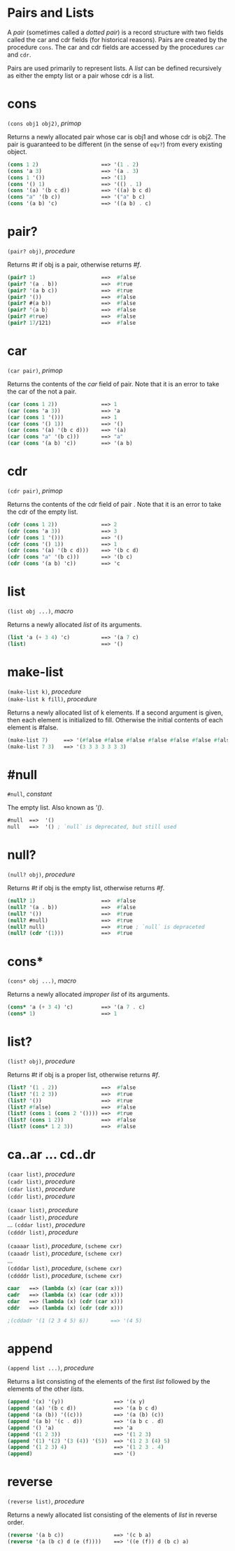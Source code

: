 Pairs and Lists
===============
A *pair* (sometimes called a *dotted pair*) is a record structure with two fields called the car and cdr fields (for historical reasons). Pairs are created by the procedure `cons`. The car and cdr fields are accessed by the procedures `car` and `cdr`.

Pairs are used primarily to represent lists. A *list* can be defined recursively as either the empty list or a pair whose cdr is a list.

# cons
`(cons obj1 obj2)`, *primop*

Returns a newly allocated pair whose car is obj1 and whose cdr is obj2. The pair is guaranteed to be different (in the sense of `eqv?`) from every existing object.

```scheme
(cons 1 2)                    ==> '(1 . 2)
(cons 'a 3)                   ==> '(a . 3)
(cons 1 '())                  ==> '(1)
(cons '() 1)                  ==> '(() . 1)
(cons '(a) '(b c d))          ==> '((a) b c d)
(cons "a" '(b c))             ==> '("a" b c)
(cons '(a b) 'c)              ==> '((a b) . c)
```

# pair?
`(pair? obj)`, *procedure*

Returns *#t* if obj is a pair, otherwise returns *#f*.

```scheme
(pair? 1)                     ==>  #false
(pair? '(a . b))              ==>  #true
(pair? '(a b c))              ==>  #true
(pair? '())                   ==>  #false
(pair? #(a b))                ==>  #false
(pair? '{a b}                 ==>  #false
(pair? #true)                 ==>  #false
(pair? 17/121)                ==>  #false
```

# car
`(car pair)`, *primop*

Returns the contents of the *car* field of pair. Note that it is an error to take the car of the not a pair.

```scheme
(car (cons 1 2))              ==> 1
(car (cons 'a 3))             ==> 'a
(car (cons 1 '()))            ==> 1
(car (cons '() 1))            ==> '()
(car (cons '(a) '(b c d)))    ==> '(a)
(car (cons "a" '(b c)))       ==> "a"
(car (cons '(a b) 'c))        ==> '(a b)
```

# cdr
`(cdr pair)`, *primop*

Returns the contents of the cdr field of pair . Note that it
is an error to take the cdr of the empty list.

```scheme
(cdr (cons 1 2))              ==> 2
(cdr (cons 'a 3))             ==> 3
(cdr (cons 1 '()))            ==> '()
(cdr (cons '() 1))            ==> 1
(cdr (cons '(a) '(b c d)))    ==> '(b c d)
(cdr (cons "a" '(b c)))       ==> '(b c)
(cdr (cons '(a b) 'c))        ==> 'c
```

# list
`(list obj ...)`, *macro*

Returns a newly allocated *list* of its arguments.

```scheme
(list 'a (+ 3 4) 'c)          ==> '(a 7 c)
(list)                        ==> '()
```

# make-list
`(make-list k)`, *procedure*  
`(make-list k fill)`, *procedure*

Returns a newly allocated list of k elements. If a second argument is given, then each element is initialized to fill.
Otherwise the initial contents of each element is #false.

```scheme
(make-list 7)     ==> '(#false #false #false #false #false #false #false)
(make-list 7 3)   ==> '(3 3 3 3 3 3 3)
```

# #null
`#null`, *constant*

The empty list. Also known as *'()*.

```scheme
#null  ==>  '()
null   ==>  '() ; `null` is deprecated, but still used
```

# null?
`(null? obj)`, *procedure*

Returns *#t* if obj is the empty list, otherwise returns *#f*.

```scheme
(null? 1)                     ==>  #false
(null? '(a . b))              ==>  #false
(null? '())                   ==>  #true
(null? #null)                 ==>  #true
(null? null)                  ==>  #true ; `null` is depraceted
(null? (cdr '(1)))            ==>  #true
```

# cons*
`(cons* obj ...)`, *macro*

Returns a newly allocated *improper list* of its arguments.

```scheme
(cons* 'a (+ 3 4) 'c)         ==> '(a 7 . c)
(cons* 1)                     ==> 1
```

# list?
`(list? obj)`, *procedure*

Returns *#t* if obj is a proper list, otherwise returns *#f*.

```scheme
(list? '(1 . 2))              ==>  #false
(list? '(1 2 3))              ==>  #true
(list? '())                   ==>  #true
(list? #false)                ==>  #false
(list? (cons 1 (cons 2 '()))) ==>  #true
(list? (cons 1 2))            ==>  #false
(list? (cons* 1 2 3))         ==>  #false
```

<!-- # set-car!
`(set-car! pair obj)`, *procedure*

Dangerous! Don't use.

# set-cdr!
`(set-cdr! pair obj)`, *procedure*

Dangerous! Don't use. -->

# ca..ar ... cd..dr
`(caar list)`, *procedure*  
`(cadr list)`, *procedure*  
`(cdar list)`, *procedure*  
`(cddr list)`, *procedure*  

`(caaar list)`, *procedure*  
`(caadr list)`, *procedure*  
...
`(cddar list)`, *procedure*  
`(cdddr list)`, *procedure*  

`(caaaar list)`, *procedure*, `(scheme cxr)`  
`(caaadr list)`, *procedure*, `(scheme cxr)`  
...  
`(cdddar list)`, *procedure*, `(scheme cxr)`  
`(cddddr list)`, *procedure*, `(scheme cxr)`

```scheme
caar   ==> (lambda (x) (car (car x)))
cadr   ==> (lambda (x) (car (cdr x)))
cdar   ==> (lambda (x) (cdr (car x)))
cddr   ==> (lambda (x) (cdr (cdr x)))

;(cddadr '(1 (2 3 4 5) 6))       ==> '(4 5)
```

# append
`(append list ...)`, *procedure*

Returns a list consisting of the elements of the first *list* followed by the elements of the other *lists*.

```scheme
(append '(x) '(y))                ==> '(x y)
(append '(a) '(b c d))            ==> '(a b c d)
(append '(a (b)) '((c)))          ==> '(a (b) (c))
(append '(a b) '(c . d))          ==> '(a b c . d)
(append '() 'a)                   ==> 'a
(append '(1 2 3))                 ==> '(1 2 3)
(append '(1) '(2) '(3 (4)) '(5))  ==> '(1 2 3 (4) 5)
(append '(1 2 3) 4)               ==> '(1 2 3 . 4)
(append)                          ==> '()
```

# reverse
`(reverse list)`, *procedure*

Returns a newly allocated list consisting of the elements of *list* in reverse order.

```scheme
(reverse '(a b c))                ==> '(c b a)
(reverse '(a (b c) d (e (f))))    ==> '((e (f)) d (b c) a)
```


<!-- 

(list-tail list k)
(list-ref list k)
(list-set! list k obj )

(memq obj list) procedure
(memv obj list) procedure
(member obj list) procedure
(member obj list compare)

(assq obj alist) procedure
(assv obj alist) procedure
(assoc obj alist) procedure
(assoc obj alist compare) 

(list-copy obj ) 


; https://www.youtube.com/watch?v=MOqm0qGJhpw -->
